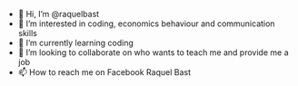 - 👋 Hi, I’m @raquelbast
- 👀 I’m interested in coding, economics behaviour and communication skills
- 🌱 I’m currently learning coding
- 💞️ I’m looking to collaborate on who wants to teach me and provide me a job 
- 📫 How to reach me on Facebook  Raquel Bast

<!---
raquelbast/raquelbast is a ✨ special ✨ repository because its `README.md` (this file) appears on your GitHub profile.
You can click the Preview link to take a look at your changes.
--->
